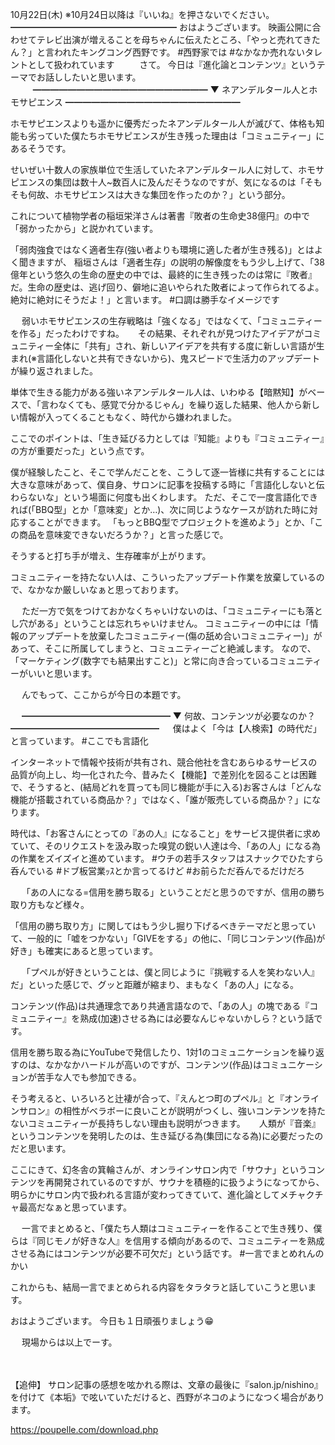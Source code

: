 10月22日(木) ※10月24日以降は『いいね』を押さないでください。
━━━━━━━━━━━━━━━━━━━
おはようございます。
映画公開に合わせてテレビ出演が増えることを母ちゃんに伝えたところ、「やっと売れてきたん？」と言われたキングコング西野です。
#西野家では
#なかなか売れないタレントとして扱われています
　
　
さて。
今日は『進化論とコンテンツ』というテーマでお話ししたいと思います。
　
　
━━━━━━━━━━━━━━━━━━━━
▼ ネアンデルタール人とホモサピエンス
━━━━━━━━━━━━━━━━━━━━

ホモサピエンスよりも遥かに優秀だったネアンデルタール人が滅びて、体格も知能も劣っていた僕たちホモサピエンスが生き残った理由は「コミュニティー」にあるそうです。

せいぜい十数人の家族単位で生活していたネアンデルタール人に対して、ホモサピエンスの集団は数十人~数百人に及んだそうなのですが、気になるのは「そもそも何故、ホモサピエンスは大きな集団を作ったのか？」という部分。

これについて植物学者の稲垣栄洋さんは著書『敗者の生命史38億円』の中で「弱かったから」と説かれています。

「弱肉強食ではなく適者生存(強い者よりも環境に適した者が生き残る)」とはよく聞きますが、
稲垣さんは「適者生存」の説明の解像度をもう少し上げて、「38億年という悠久の生命の歴史の中では、最終的に生き残ったのは常に『敗者』だ。生命の歴史は、逃げ回り、僻地に追いやられた敗者によって作られてるよ。絶対に絶対にそうだよ！」と言います。
#口調は勝手なイメージです

　
弱いホモサピエンスの生存戦略は「強くなる」ではなくて、「コミュニティーを作る」だったわけですね。
　
その結果、それぞれが見つけたアイデアがコミュニティー全体に「共有」され、新しいアイデアを共有する度に新しい言語が生まれ(※言語化しないと共有できないから)、鬼スピードで生活力のアップデートが繰り返されました。

単体で生きる能力がある強いネアンデルタール人は、いわゆる【暗黙知】がベースで、「言わなくても、感覚で分かるじゃん」を繰り返した結果、他人から新しい情報が入ってくることもなく、時代から嫌われました。

ここでのポイントは、「生き延びる力としては『知能』よりも『コミュニティー』の方が重要だった」という点です。
　

僕が経験したこと、そこで学んだことを、こうして逐一皆様に共有することには大きな意味があって、僕自身、サロンに記事を投稿する時に「言語化しないと伝わらないな」という場面に何度も出くわします。
ただ、そこで一度言語化できれば(「BBQ型」とか「意味変」とか…)、次に同じようなケースが訪れた時に対応することができます。
「もっとBBQ型でプロジェクトを進めよう」とか、「この商品を意味変できないだろうか？」と言った感じで。

そうすると打ち手が増え、生存確率が上がります。

コミュニティーを持たない人は、こういったアップデート作業を放棄しているので、なかなか厳しいなぁと思っております。

　
ただ一方で気をつけておかなくちゃいけないのは、「コミュニティーにも落とし穴がある」ということは忘れちゃいけません。
コミュニティーの中には「情報のアップデートを放棄したコミュニティー(傷の舐め合いコミュニティー)」があって、そこに所属してしまうと、コミュニティーごと絶滅します。
なので、「マーケティング(数字でも結果出すこと)」と常に向き合っているコミュニティーがいいと思います。

　
んでもって、ここからが今日の本題です。

　
━━━━━━━━━━━━━━━━━
▼ 何故、コンテンツが必要なのか？
━━━━━━━━━━━━━━━━━
　
僕はよく「今は【人検索】の時代だ」と言っています。
#ここでも言語化

インターネットで情報や技術が共有され、競合他社を含むあらゆるサービスの品質が向上し、均一化された今、昔みたく【機能】で差別化を図ることは困難で、そうすると、(結局どれを買っても同じ機能が手に入る)お客さんは「どんな機能が搭載されている商品か？」ではなく、「誰が販売している商品か？」になります。

時代は、「お客さんにとっての『あの人』になること」をサービス提供者に求めていて、そのリクエストを汲み取った嗅覚の鋭い人達は今、「あの人」になる為の作業をズイズイと進めています。
#ウチの若手スタッフはスナックでひたすら呑んでいる
#ドブ板営業ｯｽとか言ってるけど
#お前らただ呑んでるだけだろ

　
「あの人になる=信用を勝ち取る」ということだと思うのですが、信用の勝ち取り方もなど様々。

「信用の勝ち取り方」に関してはもう少し掘り下げるべきテーマだと思っていて、一般的に「嘘をつかない」「GIVEをする」の他に、「同じコンテンツ(作品)が好き」も確実にあると思っています。

　
「プペルが好きということは、僕と同じように『挑戦する人を笑わない人』だ」といった感じで、グッと距離が縮まり、まもなく「あの人」になる。

コンテンツ(作品)は共通理念であり共通言語なので、「あの人」の塊である『コミュニティー』を熟成(加速)させる為には必要なんじゃないかしら？という話です。

信用を勝ち取る為にYouTubeで発信したり、1対1のコミュニケーションを繰り返すのは、なかなかハードルが高いのですが、コンテンツ(作品)はコミュニケーションが苦手な人でも参加できる。

そう考えると、いろいろと辻褄が合って、『えんとつ町のプペル』と『オンラインサロン』の相性がベラボーに良いことが説明がつくし、強いコンテンツを持たないコミュニティーが長持ちしない理由も説明がつきます。
　
人類が『音楽』というコンテンツを発明したのは、生き延びる為(集団になる為)に必要だったのだと思います。

ここにきて、幻冬舎の箕輪さんが、オンラインサロン内で「サウナ」というコンテンツを再開発されているのですが、サウナを積極的に扱うようになってから、明らかにサロン内で扱われる言語が変わってきていて、進化論としてメチャクチャ最高だなぁと思っています。

　
一言でまとめると、「僕たち人類はコミュニティーを作ることで生き残り、僕らは『同じモノが好きな人』を信用する傾向があるので、コミュニティーを熟成させる為にはコンテンツが必要不可欠だ」という話です。
#一言でまとめれんのかい

これからも、結局一言でまとめられる内容をタラタラと話していこうと思います。

おはようございます。
今日も１日頑張りましょう😁

　
現場からは以上でーす。

　

【追伸】
サロン記事の感想を呟かれる際は、文章の最後に『salon.jp/nishino』を付けて《本垢》で呟いていただけると、西野がネコのようになつく場合があります。

https://poupelle.com/download.php
